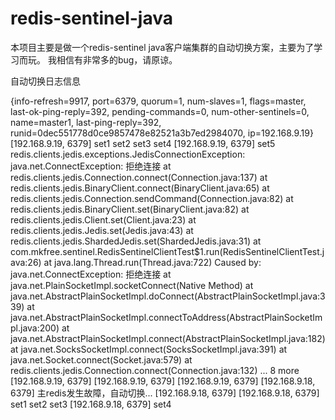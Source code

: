 redis-sentinel-java 
========

本项目主要是做一个redis-sentinel java客户端集群的自动切换方案，主要为了学习而玩。
我相信有非常多的bug，请原谅。



自动切换日志信息

{info-refresh=9917, port=6379, quorum=1, num-slaves=1, flags=master, last-ok-ping-reply=392, pending-commands=0, num-other-sentinels=0, name=master1, last-ping-reply=392, runid=0dec551778d0ce9857478e82521a3b7ed2984070, ip=192.168.9.19}
[192.168.9.19, 6379]
set1
set2
set3
set4
[192.168.9.19, 6379]
set5
redis.clients.jedis.exceptions.JedisConnectionException: java.net.ConnectException: 拒绝连接
	at redis.clients.jedis.Connection.connect(Connection.java:137)
	at redis.clients.jedis.BinaryClient.connect(BinaryClient.java:65)
	at redis.clients.jedis.Connection.sendCommand(Connection.java:82)
	at redis.clients.jedis.BinaryClient.set(BinaryClient.java:82)
	at redis.clients.jedis.Client.set(Client.java:23)
	at redis.clients.jedis.Jedis.set(Jedis.java:43)
	at redis.clients.jedis.ShardedJedis.set(ShardedJedis.java:31)
	at com.mkfree.sentinel.RedisSentinelClientTest$1.run(RedisSentinelClientTest.java:26)
	at java.lang.Thread.run(Thread.java:722)
Caused by: java.net.ConnectException: 拒绝连接
	at java.net.PlainSocketImpl.socketConnect(Native Method)
	at java.net.AbstractPlainSocketImpl.doConnect(AbstractPlainSocketImpl.java:339)
	at java.net.AbstractPlainSocketImpl.connectToAddress(AbstractPlainSocketImpl.java:200)
	at java.net.AbstractPlainSocketImpl.connect(AbstractPlainSocketImpl.java:182)
	at java.net.SocksSocketImpl.connect(SocksSocketImpl.java:391)
	at java.net.Socket.connect(Socket.java:579)
	at redis.clients.jedis.Connection.connect(Connection.java:132)
	... 8 more
[192.168.9.19, 6379]
[192.168.9.19, 6379]
[192.168.9.19, 6379]
[192.168.9.18, 6379]
主redis发生故障，自动切换...
[192.168.9.18, 6379]
[192.168.9.18, 6379]
set1
set2
set3
[192.168.9.18, 6379]
set4